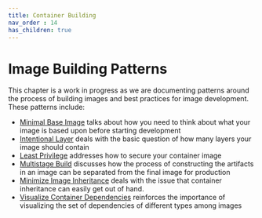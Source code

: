 ```yaml
---
title: Container Building
nav_order : 14
has_children: true
---
```

# Image Building Patterns

This chapter is a work in progress as we are documenting patterns around the process of building images and best practices for image development. These patterns include:

+ [Minimal Base Image](minimal-base-image.md) talks about how you need to think about what your image is based upon before starting development
+ [Intentional Layer](intentional-layer.md) deals with the basic question of how many layers your image should contain
+ [Least Privilege](least-privilege.md) addresses how to secure your container image
+ [Multistage Build](multistage-image-build.md) discusses how the process of constructing the artifacts in an image can be separated from the final image for production
+ [Minimize Image Inheritance](Minimize-Image-Inheritance.md) deals with the issue that container inheritance can easily get out of hand.
+ [Visualize Container Dependencies](container-dependency-model.md) reinforces the importance of visualizing the set of dependencies of different types among images 

